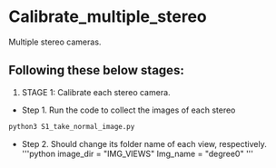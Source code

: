 # Calibrate_multiple_stereo
Multiple stereo cameras.
## Following these below stages:
1. STAGE 1: Calibrate each stereo camera.
* Step 1. Run the code to collect the images of each stereo
```bash
python3 S1_take_normal_image.py
```
* Step 2. Should change its folder name of each view, respectively.
'''python
image_dir = "IMG_VIEWS"
Img_name = "degree0"
'''
